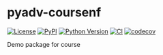 # pyadv-coursenf

[![License](https://img.shields.io/pypi/l/pyadv-coursenf.svg?color=green)](https://github.com/nf89/pyadv-coursenf/raw/main/LICENSE)
[![PyPI](https://img.shields.io/pypi/v/pyadv-coursenf.svg?color=green)](https://pypi.org/project/pyadv-coursenf)
[![Python Version](https://img.shields.io/pypi/pyversions/pyadv-coursenf.svg?color=green)](https://python.org)
[![CI](https://github.com/nf89/pyadv-coursenf/actions/workflows/ci.yml/badge.svg)](https://github.com/nf89/pyadv-coursenf/actions/workflows/ci.yml)
[![codecov](https://codecov.io/gh/nf89/pyadv-coursenf/branch/main/graph/badge.svg)](https://codecov.io/gh/nf89/pyadv-coursenf)

Demo package for course
